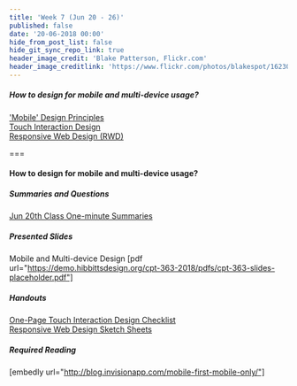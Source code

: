 ```yaml
---
title: 'Week 7 (Jun 20 - 26)'
published: false
date: '20-06-2018 00:00'
hide_from_post_list: false
hide_git_sync_repo_link: true
header_image_credit: 'Blake Patterson, Flickr.com'
header_image_creditlink: 'https://www.flickr.com/photos/blakespot/16230041026/'
---
```


##### How to design for mobile and multi-device usage?
['Mobile' Design Principles](https://paulhibbitts.net/cmpt-363-182/pdfs/cmpt-363-182-mobile-and-multidevice-design.pdf#page=6)  
[Touch Interaction Design](https://paulhibbitts.net/cmpt-363-182/pdfs/cmpt-363-182-mobile-and-multidevice-design.pdf#page=37)  
[Responsive Web Design (RWD)](https://paulhibbitts.net/cmpt-363-182/pdfs/cmpt-363-182-mobile-and-multidevice-design.pdf#page=55)  

===

#### **How to design for mobile and multi-device usage?**

##### Summaries and Questions  
[Jun 20th Class One-minute Summaries](https://canvas.sfu.ca/courses/38847/assignments/292817)

##### Presented Slides  
Mobile and Multi-device Design
[pdf url="https://demo.hibbittsdesign.org/cpt-363-2018/pdfs/cpt-363-slides-placeholder.pdf"]  

##### Handouts
[One-Page Touch Interaction Design Checklist](https://sso.canvaslms.com/courses/1413912/files/folder/Handouts/Touch%20Interaction%20Checklist)  
[Responsive Web Design Sketch Sheets](http://jeremypalford.com/wp-content/uploads/2013/07/JPA-Responsive-Web-Design-Sketch-Sheets.zip)  

##### Required Reading  
[embedly url="http://blog.invisionapp.com/mobile-first-mobile-only/"]
